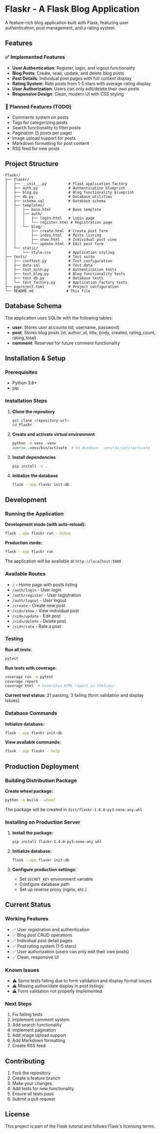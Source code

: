 # Flaskr - A Flask Blog Application

A feature-rich blog application built with Flask, featuring user authentication, post management, and a rating system.

## Features

### ✅ Implemented Features
- **User Authentication**: Register, login, and logout functionality
- **Blog Posts**: Create, read, update, and delete blog posts
- **Post Details**: Individual post pages with full content display
- **Rating System**: Rate posts from 1-5 stars with average rating display
- **User Authorization**: Users can only edit/delete their own posts
- **Responsive Design**: Clean, modern UI with CSS styling

### 🚧 Planned Features (TODO)
- Comments system on posts
- Tags for categorizing posts
- Search functionality to filter posts
- Pagination (5 posts per page)
- Image upload support for posts
- Markdown formatting for post content
- RSS feed for new posts

## Project Structure

```
Flaskr/
├── flaskr/
│   ├── __init__.py          # Flask application factory
│   ├── auth.py              # Authentication blueprint
│   ├── blog.py              # Blog functionality blueprint
│   ├── db.py                # Database utilities
│   ├── schema.sql           # Database schema
│   ├── templates/
│   │   ├── base.html        # Base template
│   │   ├── auth/
│   │   │   ├── login.html   # Login page
│   │   │   └── register.html # Registration page
│   │   └── blog/
│   │       ├── create.html  # Create post form
│   │       ├── index.html   # Posts listing
│   │       ├── show.html    # Individual post view
│   │       └── update.html  # Edit post form
│   └── static/
│       └── style.css        # Application styling
├── tests/                   # Test suite
│   ├── conftest.py          # Test configuration
│   ├── data.sql             # Test data
│   ├── test_auth.py         # Authentication tests
│   ├── test_blog.py         # Blog functionality tests
│   ├── test_db.py           # Database tests
│   └── test_factory.py      # Application factory tests
├── pyproject.toml           # Project configuration
└── README.md               # This file
```

## Database Schema

The application uses SQLite with the following tables:

- **user**: Stores user accounts (id, username, password)
- **post**: Stores blog posts (id, author_id, title, body, created, rating_count, rating_total)
- **comment**: Reserved for future comment functionality

## Installation & Setup

### Prerequisites
- Python 3.8+
- pip

### Installation Steps

1. **Clone the repository**
   ```bash
   git clone <repository-url>
   cd Flaskr
   ```

2. **Create and activate virtual environment**
   ```bash
   python -m venv .venv
   source .venv/bin/activate  # On Windows: .venv\Scripts\activate
   ```

3. **Install dependencies**
   ```bash
   pip install -e .
   ```

4. **Initialize the database**
   ```bash
   flask --app flaskr init-db
   ```

## Development

### Running the Application

**Development mode (with auto-reload):**
```bash
flask --app flaskr run --debug
```

**Production mode:**
```bash
flask --app flaskr run
```

The application will be available at `http://localhost:5000`

### Available Routes

- `/` - Home page with posts listing
- `/auth/login` - User login
- `/auth/register` - User registration
- `/auth/logout` - User logout
- `/create` - Create new post
- `/<id>/show` - View individual post
- `/<id>/update` - Edit post
- `/<id>/delete` - Delete post
- `/<id>/rate` - Rate a post

### Testing

**Run all tests:**
```bash
pytest
```

**Run tests with coverage:**
```bash
coverage run -m pytest
coverage report
coverage html  # Generates HTML report in htmlcov/
```

**Current test status:** 21 passing, 3 failing (form validation and display issues)

### Database Commands

**Initialize database:**
```bash
flask --app flaskr init-db
```

**View available commands:**
```bash
flask --app flaskr --help
```

## Production Deployment

### Building Distribution Package

**Create wheel package:**
```bash
python -m build --wheel
```

The package will be created in `dist/flaskr-1.0.0-py3-none-any.whl`

### Installing on Production Server

1. **Install the package:**
   ```bash
   pip install flaskr-1.0.0-py3-none-any.whl
   ```

2. **Initialize database:**
   ```bash
   flask --app flaskr init-db
   ```

3. **Configure production settings:**
   - Set `SECRET_KEY` environment variable
   - Configure database path
   - Set up reverse proxy (nginx, etc.)

## Current Status

### Working Features
- ✅ User registration and authentication
- ✅ Blog post CRUD operations
- ✅ Individual post detail pages
- ✅ Post rating system (1-5 stars)
- ✅ User authorization (users can only edit their own posts)
- ✅ Clean, responsive UI

### Known Issues
- ⚠️ Some tests failing due to form validation and display format issues
- ⚠️ Missing author/date display in post listings
- ⚠️ Form validation not properly implemented

### Next Steps
1. Fix failing tests
2. Implement comment system
3. Add search functionality
4. Implement pagination
5. Add image upload support
6. Add Markdown formatting
7. Create RSS feed

## Contributing

1. Fork the repository
2. Create a feature branch
3. Make your changes
4. Add tests for new functionality
5. Ensure all tests pass
6. Submit a pull request

## License

This project is part of the Flask tutorial and follows Flask's licensing terms.